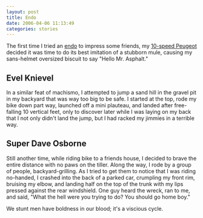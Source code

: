 ```yaml
---
layout: post
title: Endo
date: 2006-04-06 11:13:49
categories: stories
---
```


The first time I tried an
[endo](http://en.wikipedia.org/wiki/Endo_%28cycling%29) to impress some
friends, my [10-speed
Peugeot](http://www.classicrendezvous.com/France/Peugeot/Peugeot_PZ_full.htm)
decided it was time to do its best imitation of a stubborn mule, causing my
sans-helmet oversized biscuit to say "Hello Mr. Asphalt."


## Evel Knievel

In a similar feat of machismo, I attempted to jump a sand hill in the gravel
pit in my backyard that was way too big to be safe. I started at the top, rode
my bike down part way, launched off a mini plauteau, and landed after free-
falling 10 vertical feet, only to discover later while I was laying on my back
that I not only didn't land the jump, but I had racked my jimmies in a
terrible way.

## Super Dave Osborne

Still another time, while riding bike to a friends house, I decided to brave
the entire distance with no paws on the tiller. Along the way, I rode by a
group of people, backyard-grilling. As I tried to get them to notice that I
was riding no-handed, I crashed into the back of a parked car, crumpling my
front rim, bruising my elbow, and landing half on the top of the trunk with my
lips pressed against the rear windshield. One guy heard the wreck, ran to me,
and said, "What the hell were you trying to do? You should go home boy."

We stunt men have boldness in our blood; it's a viscious cycle.


